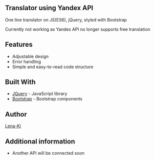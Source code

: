 ## Translator using Yandex API

One line translator on JS(ES6), jQuery, styled with Bootstrap

Currently not working as Yandex API no longer supports free translation

## Features

* Adjustable design
* Error handling
* Simple and easy-to-read code structure

## Built With

* [JQuery](https://jquery.com/) - JavaScript library
* [Bootstrap](https://getbootstrap.com/) - Bootstrap components

## Author

[Lena-Ki](https://github.com/Lena-Ki)

## Additional information

* Another API will be connected soon
